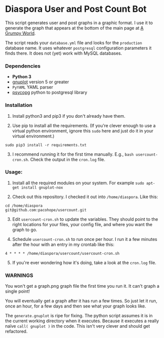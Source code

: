 Diaspora User and Post Count Bot
=======================

This script generates user and post graphs in a graphic format. I use it to generate the graph that appears at the bottom of the main page at [A Grumpy World](https://a.grumpy.world/).

The script reads your `database.yml` file and looks for the `production` database name. It uses whatever `postgresql` configuration parameters it finds there. It does not (yet) work with MySQL databases.

### Dependencies

-   **Python 3**
-   [gnuplot](http://www.gnuplot.info/) version 5 or greater
-   `PyYAML` YAML parser
-   [psycopg](http://initd.org/psycopg/) python to postgresql library

### Installation

1. Install python3 and pip3 if you don't already have them.

2. Use pip to install all the requirements. (If you're clever enough to use a virtual python environment, ignore this `sudo` here and just do it in your virtual environment.)
```shell
sudo pip3 install -r requirements.txt
```
3. I recommend running it for the first time manually. E.g., `bash usercount-cron.sh`. Check the output in the `cron.log` file.

### Usage:

1. Install all the required modules on your system. For example `sudo apt-get install gnuplot-nox`

2. Check out this repository. I checked it out into `/home/diaspora`. Like this:
```shell
cd /home/diaspora
git@github.com:pacohope/usercount.git
```

3. Edit `usercount-cron.sh` to update the variables. They should point to the right locations for your files, your config file, and where you want the graph to go.

4. Schedule `usercount-cron.sh` to run once per hour. I run it a few minutes after the hour with an entry in my crontab like this:
```
4 * * * * /home/diaspora/usercount/usercount-cron.sh
```

5. If you're ever wondering how it's doing, take a look at the `cron.log` file.

### WARNINGS

You won't get a graph.png graph file the first time you run it. It can't graph a single point!

You will eventually get a graph after it has run a few times. So just let it run, once an hour, for a few days and then see what your graph looks like.

The `generate.gnuplot` is ripe for fixing. The python script assumes it is in the current working directory when it executes. Because it executes a really naïve `call( gnuplot )` in the code. This isn't very clever and should get refactored.